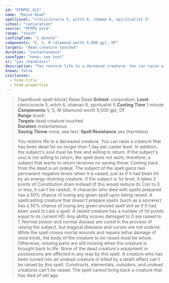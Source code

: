 ```yaml
---
id: "PFRPGC_422"
name: "Raise Dead"
spellLevel: "cleric/oracle 5, witch 6, shaman 6, spiritualist 5"
school: "conjuration"
source: "PFRPG Core"
range: "touch"
castingTime: "1 minute"
components: "V, S, M (diamond worth 5,000 gp), DF"
targets: "dead creature touched"
duration: "instantaneous"
saveType: "none; see text"
sr: "yes (harmless)"
description: "You restore life to a deceased creature. You can raise a creature that has been dead for no longer than 1 day per caster level. In addition, the subject's soul must be free and willing to return.  If the subject's soul is not willing to return, the spell does not work; therefore, a subject that wants to return receives no saving throw.  Coming back from the dead is an ordeal. The subject of the spell gains two permanent negative levels when it is raised, just as if it had been hit by an energy-draining creature. If the subject is 1st level, it takes 2 points of Constitution drain instead (if this would reduce its Con to 0 or less, it can't be raised). A character who died with spells prepared has a 50% chance of losing any given spell upon being raised. A spellcasting creature that doesn't prepare spells (such as a sorcerer) has a 50% chance of losing any given unused spell slot as if it had been used to cast a spell.  A raised creature has a number of hit points equal to its current HD. Any ability scores damaged to 0 are raised to 1. Normal poison and normal disease are cured in the process of raising the subject, but magical diseases and curses are not undone. While the spell closes mortal wounds and repairs lethal damage of most kinds, the body of the creature to be raised must be whole.  Otherwise, missing parts are still missing when the creature is brought back to life. None of the dead creature's equipment or possessions are affected in any way by this spell.  A creature who has been turned into an undead creature or killed by a death effect can't be raised by this spell. Constructs, elementals, outsiders, and undead creatures can't be raised. The spell cannot bring back a creature that has died of old age."
known: false
cssclasses:
  - hide-title
  - hide-properties
---
```


> [!spellbook-spell-block] Raise Dead
> **School:** conjuration; **Level** cleric/oracle 5, witch 6, shaman 6, spiritualist 5
> **Casting Time** 1 minute  
> **Components** V, S, M (diamond worth 5,000 gp), DF  
> **Range** touch  
> **Targets** dead creature touched  
> **Duration** instantaneous  
> **Saving Throw** none; see text; **Spell Resistance** yes (harmless)
> 
> You restore life to a deceased creature. You can raise a creature that has been dead for no longer than 1 day per caster level. In addition, the subject's soul must be free and willing to return.  If the subject's soul is not willing to return, the spell does not work; therefore, a subject that wants to return receives no saving throw.  Coming back from the dead is an ordeal. The subject of the spell gains two permanent negative levels when it is raised, just as if it had been hit by an energy-draining creature. If the subject is 1st level, it takes 2 points of Constitution drain instead (if this would reduce its Con to 0 or less, it can't be raised). A character who died with spells prepared has a 50% chance of losing any given spell upon being raised. A spellcasting creature that doesn't prepare spells (such as a sorcerer) has a 50% chance of losing any given unused spell slot as if it had been used to cast a spell.  A raised creature has a number of hit points equal to its current HD. Any ability scores damaged to 0 are raised to 1. Normal poison and normal disease are cured in the process of raising the subject, but magical diseases and curses are not undone. While the spell closes mortal wounds and repairs lethal damage of most kinds, the body of the creature to be raised must be whole.  Otherwise, missing parts are still missing when the creature is brought back to life. None of the dead creature's equipment or possessions are affected in any way by this spell.  A creature who has been turned into an undead creature or killed by a death effect can't be raised by this spell. Constructs, elementals, outsiders, and undead creatures can't be raised. The spell cannot bring back a creature that has died of old age.